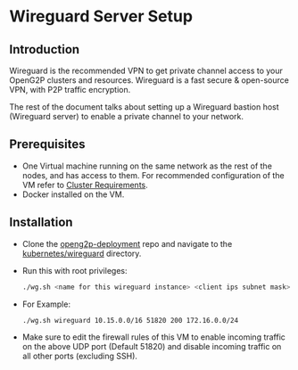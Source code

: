 # Wireguard Server Setup

## Introduction

Wireguard is the recommended VPN to get private channel access to your OpenG2P clusters and resources. Wireguard is a fast secure & open-source VPN, with P2P traffic encryption.

The rest of the document talks about setting up a Wireguard bastion host (Wireguard server) to enable a private channel to your network.

## Prerequisites

* One Virtual machine running on the same network as the rest of the nodes, and has access to them. For recommended configuration of the VM refer to [Cluster Requirements](k8s-cluster-requirements.md).
* Docker installed on the VM.

## Installation

* Clone the [openg2p-deployment](https://github.com/OpenG2P/openg2p-deployment) repo and navigate to the [kubernetes/wireguard](https://github.com/OpenG2P/openg2p-deployment/tree/main/kubernetes/wireguard) directory.
*   Run this with root privileges:

    ```bash
    ./wg.sh <name for this wireguard instance> <client ips subnet mask> <port> <no of peers> <subnet mask of the cluster nodes & lbs>
    ```
*   For Example:

    ```bash
    ./wg.sh wireguard 10.15.0.0/16 51820 200 172.16.0.0/24
    ```
* Make sure to edit the firewall rules of this VM to enable incoming traffic on the above UDP port (Default 51820) and disable incoming traffic on all other ports (excluding SSH).
